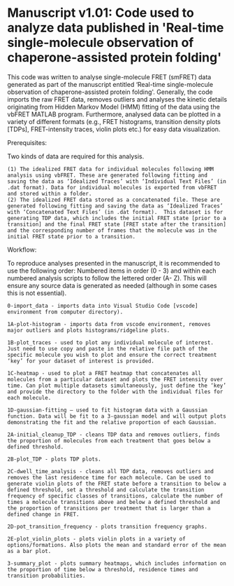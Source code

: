 # Manuscript v1.01: Code used to analyze data published in 'Real-time single-molecule observation of chaperone-assisted protein folding'

This code was written to analyse single-molecule FRET (smFRET) data generated as part of the manuscript entitled ‘Real-time single-molecule observation of chaperone-assisted protein folding'. Generally, the code imports the raw FRET data, removes outliers and analyses the kinetic details originating from Hidden Markov Model (HMM) fitting of the data using the vbFRET MATLAB program. Furthermore, analysed data can be plotted in a variety of different formats (e.g., FRET histograms, transition density plots [TDPs], FRET-intensity traces, violin plots etc.) for easy data visualization.

Prerequisites: 

Two kinds of data are required for this analysis. 

    (1)	The idealized FRET data for individual molecules following HMM analysis using vbFRET. These are generated following fitting and saving the data as ‘Idealized Traces’ with ‘Individual Text Files’ (in .dat format). Data for individual molecules is exported from vbFRET and stored within a folder.
    (2)	The idealized FRET data stored as a concatenated file. These are generated following fitting and saving the data as ‘Idealized Traces’ with ‘Concatenated Text Files’ (in .dat format).  This dataset is for generating TDP data, which includes the initial FRET state [prior to a transition] and the final FRET state [FRET state after the transition] and the corresponding number of frames that the molecule was in the initial FRET state prior to a transition. 

Workflow: 

To reproduce analyses presented in the manuscript, it is recommended to use the following order: Numbered items in order (0 - 3) and within each numbered analysis scripts to follow the lettered order (A- Z). This will ensure any source data is generated as needed (although in some cases this is not essential).

    0-import_data - imports data into Visual Studio Code [vscode] environment from computer directory). 

    1A-plot-histogram - imports data from vscode environment, removes major outliers and plots histograms/ridgeline plots. 

    1B-plot_traces - used to plot any individual molecule of interest. Just need to use copy and paste in the relative file path of the specific molecule you wish to plot and ensure the correct treatment ‘key’ for your dataset of interest is provided.

    1C-heatmap - used to plot a FRET heatmap that concatenates all molecules from a particular dataset and plots the FRET intensity over time. Can plot multiple datasets simultaneously, just define the ‘key’ and provide the directory to the folder with the individual files for each molecule.

    1D-gaussian-fitting – used to fit histogram data with a Gaussian function. Data will be fit to a 3-gaussian model and will output plots demonstrating the fit and the relative proportion of each Gaussian.

    2A-initial_cleanup_TDP - cleans TDP data and removes outliers, finds the proportion of molecules from each treatment that goes below a defined threshold. 

    2B-plot_TDP - plots TDP plots. 

    2C-dwell_time_analysis - cleans all TDP data, removes outliers and removes the last residence time for each molecule. Can be used to generate violin plots of the FRET state before a transition to below a defined threshold, set a threshold and calculate the transition frequency of specific classes of transitions, calculate the number of times a molecule transitions above and below a defined threshold and the proportion of transitions per treatment that is larger than a defined change in FRET. 

    2D-pot_transition_frequency - plots transition frequency graphs. 

    2E-plot_violin_plots - plots violin plots in a variety of options/formations. Also plots the mean and standard error of the mean as a bar plot. 

    3-summary_plot - plots summary heatmaps, which includes information on the proportion of time below a threshold, residence times and transition probabilities.

